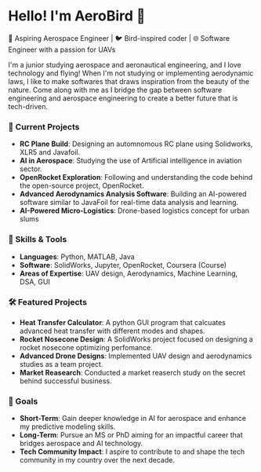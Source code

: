 
# Hello! I'm AeroBird 👋

🚀 Aspiring Aerospace Engineer | 🐦 Bird-inspired coder | 🌐 Software Engineer with a passion for UAVs

I'm a junior studying aerospace and aeronautical engineering, and I love technology and flying! When I'm not studying or implementing aerodynamic laws, 
I like to make softwares that draws inspiration from the beauty of the nature. Come along with me as I bridge the gap between software engineering and aerospace engineering 
to create a better future that is tech-driven. 


### 🌟 Current Projects
- **RC Plane Build**: Designing an automnomous RC plane using Solidworks, XLR5 and Javafoil.
- **AI in Aerospace**: Studying the use of Artificial intelligence in aviation sector.
- **OpenRocket Exploration**: Following and understanding the code behind the open-source project, OpenRocket.
- **Advanced Aerodynamics Analysis Software**: Building an AI-powered software similar to JavaFoil for real-time data analysis and learning.
- **AI-Powered Micro-Logistics**: Drone-based logistics concept for urban slums 

### 🔧 Skills & Tools
- **Languages**: Python, MATLAB, Java
- **Software**: SolidWorks, Jupyter, OpenRocket, Coursera (Course)
- **Areas of Expertise**: UAV design, Aerodynamics, Machine Learning, DSA, GUI

### 🛠️ Featured Projects
- **Heat Transfer Calculator**: A python GUI program that calcuates advanced heat transfer with different modes and shapes. 
- **Rocket Nosecone Design**: A SolidWorks project focused on designing a rocket nosecone optimizing perfomance.
- **Advanced Drone Designs**: Implemented UAV design and aerodynamics studies as a team project.
- **Market Reasearch**: Conducted a market reaserch study on the secret behind successful business. 


### 🎯 Goals
- **Short-Term**: Gain deeper knowledge in AI for aerospace and enhance my predictive modeling skills.
- **Long-Term**: Pursue an MS or PhD aiming for an impactful career that bridges aerospace and AI technology.
- **Tech Community Impact**: I aspire to contribute to and shape the tech community in my country over the next decade.

  









  





